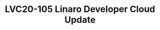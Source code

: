 ---
categories:
- lvc20
description: Linaro Developer Cloud is the Arm64 based open source cloud and has engaged
  deeply with multiple open source community. Now LDC can support not only the virtual
  machine but also the Kubernetes service for multiple users.<br>In this presentation,
  we will talk about the structure of Linaro Developer Cloud now and the bare metal
  as a service. With bare mental support, the Linaro Colo can be refined to improve
  resource utilization, as well as offer the hardware resilient for the different
  communities as the extendable arm64 backend CI pools.
image: /assets/images/featured-images/lvc20/LVC20-105.png
session_id: LVC20-105
session_room: DataCenter
session_slot:
  end_time: 2020-09-22 12:40
  start_time: 2020-09-22 12:15
session_speakers:
- speaker_bio: Have been working on arm64 server infra softwares for 7+ years. Such
    as linux kernel, distros, OpenStack, k8s etc. Now working on OpenStack &amp; k8s
    integration project magnum.
  speaker_company: Linaro
  speaker_image: http://avatars.sched.co/2/a8/10468717/avatar.jpg.320x320px.jpg?751
  speaker_name: Xinliang Liu
  speaker_position: Senior Software Engineer
  speaker_role: speaker
- speaker_bio: Kevin Zhao is currently the tech lead at Linaro Developer Cloud. Now,
    he is serving as the Core Reviewer for OpenStack Zun project and maintainer for
    virtual-kubelet OpenStack provider. He is also an active contributor in Kolla
    and Nova, mainly focusing on making OpenStack work fine on AArch64. His expertise
    including container and Kubernetes related technologies, deployment and management
    of containerized applications, etc.
  speaker_company: Linaro
  speaker_image: http://avatars.sched.co/8/52/8935361/avatar.jpg.320x320px.jpg?31b
  speaker_name: Kevin Zhao
  speaker_position: Tech Lead, Linaro - LDCG - devops
  speaker_role: attendee, speaker
session_track: Data Center
tag: session
tags: Data Center
title: LVC20-105 Linaro Developer Cloud Update
---